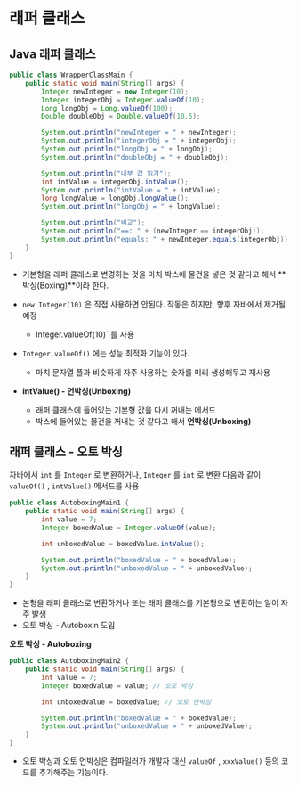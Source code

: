 # 래퍼 클래스

## Java 래퍼 클래스
```java
public class WrapperClassMain {
    public static void main(String[] args) {
        Integer newInteger = new Integer(10);
        Integer integerObj = Integer.valueOf(10);
        Long longObj = Long.valueOf(100);
        Double doubleObj = Double.valueOf(10.5);

        System.out.println("newInteger = " + newInteger);
        System.out.println("integerObj = " + integerObj);
        System.out.println("longObj = " + longObj);
        System.out.println("doubleObj = " + doubleObj);

        System.out.println("내부 값 읽기");
        int intValue = integerObj.intValue();
        System.out.println("intValue = " + intValue);
        long longValue = longObj.longValue();
        System.out.println("longObj = " + longValue);

        System.out.println("비교");
        System.out.println("==: " + (newInteger == integerObj));
        System.out.println("equals: " + newInteger.equals(integerObj));
    }
}
```
- 기본형을 래퍼 클래스로 변경하는 것을 마치 박스에 물건을 넣은 것 같다고 해서 **박싱(Boxing)**이라 한다.
- `new Integer(10)` 은 직접 사용하면 안된다. 작동은 하지만, 향후 자바에서 제거될 예정
	- Integer.valueOf(10)` 를 사용
- `Integer.valueOf()` 에는 성능 최적화 기능이 있다.
	- 마치 문자열 풀과 비슷하게 자주 사용하는 숫자를 미리 생성해두고 재사용


- **intValue() - 언박싱(Unboxing)**
	- 래퍼 클래스에 들어있는 기본형 값을 다시 꺼내는 메서드
	- 박스에 들어있는 물건을 꺼내는 것 같다고 해서 **언박싱(Unboxing)**

## 래퍼 클래스 - 오토 박싱
자바에서 `int` 를 `Integer` 로 변환하거나, `Integer` 를 `int` 로 변환
다음과 같이 `valueOf()` , `intValue()` 메서드를 사용
```java
public class AutoboxingMain1 {
    public static void main(String[] args) {
        int value = 7;
        Integer boxedValue = Integer.valueOf(value);

        int unboxedValue = boxedValue.intValue();

        System.out.println("boxedValue = " + boxedValue);
        System.out.println("unboxedValue = " + unboxedValue);
    }
}
```
- 본형을 래퍼 클래스로 변환하거나 또는 래퍼 클래스를 기본형으로 변환하는 일이 자주 발생
- 오토 박싱 - Autoboxin 도입

**오토 박싱 - Autoboxing**
```java
public class AutoboxingMain2 {
    public static void main(String[] args) {
        int value = 7;
        Integer boxedValue = value; // 오토 박싱

        int unboxedValue = boxedValue; // 오토 언박싱

        System.out.println("boxedValue = " + boxedValue);
        System.out.println("unboxedValue = " + unboxedValue);
    }
}
```
- 오토 박싱과 오토 언박싱은 컴파일러가 개발자 대신 `valueOf` , `xxxValue()` 등의 코드를 추가해주는 기능이다.
